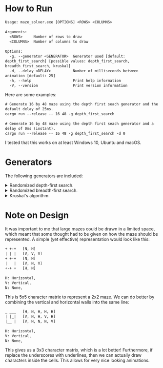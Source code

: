 # How to Run

```
Usage: maze_solver.exe [OPTIONS] <ROWS> <COLUMNS>                                                                                               
                                                                                                                                                
Arguments:                                                                                                                                      
  <ROWS>     Number of rows to draw                                                                                                             
  <COLUMNS>  Number of columns to draw                                                                                                          
                                                                                                                                                
Options:                                                                                                                                        
  -g, --generator <GENERATOR>  Generator used [default: depth_first_search] [possible values: depth_first_search, breadth_first_search, kruskal]
  -d, --delay <DELAY>          Number of milliseconds between animation [default: 25]                                                           
  -h, --help                   Print help information                                                                                           
  -V, --version                Print version information
```

Here are some examples:

```
# Generate 16 by 48 maze using the depth first seach generator and the default delay of 25ms.
cargo run --release -- 16 48 -g depth_first_search

# Generate 16 by 48 maze using the depth first seach generator and a delay of 0ms (instant).
cargo run --release -- 16 48 -g depth_first_search -d 0
```

I tested that this works on at least Windows 10, Ubuntu and macOS.

# Generators

The following generators are included:
<details><summary>Randomized depth-first search.</summary>

![](examples/dfs.gif)
</details>

<details><summary>Randomized breadth-first search.</summary>

![](examples/bfs.gif)
</details>

<details><summary>Kruskal's algorithm.</summary>

![](examples/kruskal.gif)
</details>

# Note on Design

It was important to me that large mazes could be drawn in a limited space, which meant that some thought had to be given
on how the maze should be represented. A simple (yet effective) representation would look like this:

```
+ +-+   [N, H]     
| | |   [V, V, V]     
+ +-+   [N, H]
|   |   [V, N, V]
+-+ +   [H, N]

H: Horizontal,
V: Vertical,
N: None,
```

This is 5x5 character matrix to represent a 2x2 maze. We can do better by combining the vertical and horizontal walls
into the same line:

```
_ ___   [H, N, H, H, H]
| |_|   [V, N, H, V, H]
|__ |   [V, H, N, N, V]

H: Horizontal,
V: Vertical,
N: None,
```

This gives us a 3x3 character matrix, which is a lot better! Furthermore, if replace the underscores with underlines,
then we can actually draw characters inside the cells. This allows for very nice looking animations.